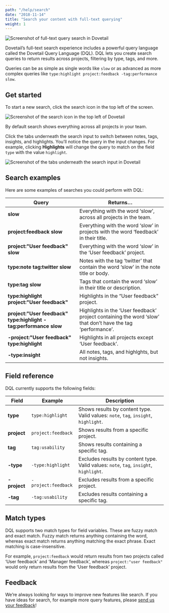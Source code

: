```yaml
---
path: "/help/search"
date: "2018-11-14"
title: "Search your content with full-text querying"
weight: 1
---
```


![Screenshot of full-text query search in Dovetail](./search.png)

Dovetail’s full-text search experience includes a powerful query language called the Dovetail Query Language (DQL). DQL lets you create search queries to return results across projects, filtering by type, tags, and more.

Queries can be as simple as single words like `slow` or as advanced as more complex queries like `type:highlight project:feedback -tag:performance slow`.

## Get started

To start a new search, click the search icon in the top left of the screen.

![Screenshot of the search icon in the top left of Dovetail](./search-icon.png)

By default search shows everything across all projects in your team.

Click the tabs underneath the search input to switch between notes, tags, insights, and highlights. You’ll notice the query in the input changes. For example, clicking **Highlights** will change the query to match on the field `type` with the value `highlight`.

![Screenshot of the tabs underneath the search input in Dovetail](./search-tabs.png)

## Search examples

Here are some examples of searches you could perform with DQL:

| Query                                                            | Returns…                                                                                                    |
| ---------------------------------------------------------------- | ----------------------------------------------------------------------------------------------------------- |
| **slow**                                                         | Everything with the word ‘slow’, across all projects in the team.                                           |
| **project:feedback slow**                                        | Everything with the word ‘slow’ in projects with the word ‘feedback’ in their title.                        |
| **project:"User feedback" slow**                                 | Everything with the word ‘slow’ in the ‘User feedback’ project.                                             |
| **type:note tag:twitter slow**                                   | Notes with the tag ‘twitter’ that contain the word ‘slow’ in the note title or body.                        |
| **type:tag slow**                                                | Tags that contain the word ‘slow’ in their title or description.                                            |
| **type:highlight project:"User feedback"**                       | Highlights in the “User feedback” project.                                                                  |
| **project:"User feedback" type:highlight -tag:performance slow** | Highlights in the ‘User feedback’ project containing the word ‘slow’ that don’t have the tag ‘performance’. |
| **-project:"User feedback" type:highlight**                      | Highlights in all projects except ‘User feedback’.                                                          |
| **-type:insight**                                                | All notes, tags, and highlghts, but not insights.                                                           |

## Field reference

DQL currently supports the following fields:

| Field        | Example             | Description                                                                            |
| ------------ | ------------------- | -------------------------------------------------------------------------------------- |
| **type**     | `type:highlight`    | Shows results by content type. Valid values: `note`, `tag`, `insight`, `highlight`.    |
| **project**  | `project:feedback`  | Shows results from a specific project.                                                 |
| **tag**      | `tag:usability`     | Shows results containing a specific tag.                                               |
| **-type**    | `-type:highlight`   | Excludes results by content type. Valid values: `note`, `tag`, `insight`, `highlight`. |
| **-project** | `-project:feedback` | Excludes results from a specific project.                                              |
| **-tag**     | `-tag:usability`    | Excludes results containing a specific tag.                                            |

## Match types

DQL supports two match types for field variables. These are fuzzy match and exact match. Fuzzy match returns anything containing the word, whereas exact match returns anything matching the exact phrase. Exact matching is case-insensitive.

For example, `project:feedback` would return results from two projects called ‘User feedback’ and ‘Manager feedback’, whereas `project:"user feedback"` would only return results from the ‘User feedback’ project.

## Feedback

We’re always looking for ways to improve new features like search. If you have ideas for search, for example more query features, please [send us your feedback](mailto:hello@dovetailapp.com)!
